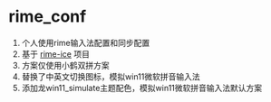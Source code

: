 # rime_conf
1. 个人使用rime输入法配置和同步配置
2. 基于 [rime-ice](https://github.com/iDvel/rime-ice/tree/main) 项目
3. 方案仅使用小鹤双拼方案
4. 替换了中英文切换图标，模拟win11微软拼音输入法
5. 添加龙win11_simulate主题配色，模拟win11微软拼音输入法默认方案

